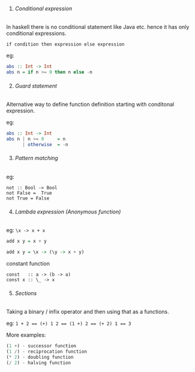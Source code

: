 <link href="http://kevinburke.bitbucket.org/markdowncss/markdown.css" rel="stylesheet"></link>

1. ###### Conditional expression

  In haskell there is no conditional statement like Java etc. hence it has only conditional expressions.
  
  `if condition then expression else expression`
  
  eg:
  ```hs
  abs :: Int -> Int
  abs n = if n >= 0 then n else -n
  ```

2. ###### Guard statement

  Alternative way to define function definition starting with conditonal expression.
  
  eg:
  ```hs
  abs :: Int -> Int
  abs n | n >= 0     = n
        | otherwise  = -n
  ```

3. ###### Pattern matching

  eg:
  ```
  not :: Bool -> Bool
  not False =  True
  not True = False
  ```
4. ###### Lambda expression (Anonymous function)
  
  eg: `\x -> x + x`

  ```hs
  add x y = x + y
  
  add x y = \x -> (\y -> x + y)
  ```
  
  constant function
  ```
  const   :: a -> (b -> a)
  const x :: \_ -> x
  ```
  
5. ###### Sections
  
  Taking a binary / infix operator and then using that as a functions.

  eg: `1 + 2 == (+) 1 2 == (1 +) 2 == (+ 2) 1 == 3`
  
  More examples:
  ```hs
  (1 +) - successor function
  (1 /) - reciprocation function
  (* 2) - doubling function
  (/ 2) - halving function
  ```

